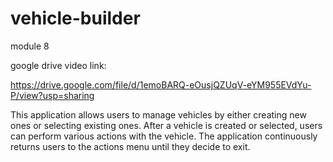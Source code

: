 # vehicle-builder

module 8

google drive video link:

https://drive.google.com/file/d/1emoBARQ-eOusjQZUqV-eYM955EVdYu-P/view?usp=sharing

This application allows users to manage vehicles by either creating new ones or selecting existing ones. After a vehicle is created or selected, users can perform various actions with the vehicle. The application continuously returns users to the actions menu until they decide to exit.
